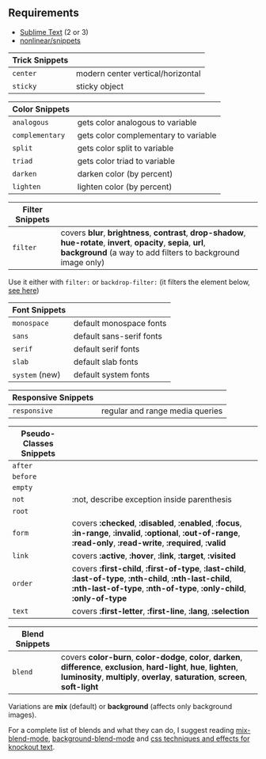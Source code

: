 ## Requirements
- [Sublime Text](http://www.sublimetext.com) (2 or 3)
- [nonlinear/snippets](https://github.com/nonlinear/snippets/#snippets)

|Trick Snippets||
|---|---|
|`center`|modern center vertical/horizontal|
|`sticky`|sticky object|

|Color Snippets||
|---|---|
|`analogous`|gets color analogous to variable|
|`complementary`|gets color complementary to variable|
|`split`|gets color split to variable|
|`triad`|gets color triad to variable|
|`darken`|darken color (by percent)|
|`lighten`|lighten color (by percent)|

|Filter Snippets||
|---|---|
|`filter`|covers **blur**, **brightness**, **contrast**, **drop-shadow**, **hue-rotate**, **invert**, **opacity**, **sepia**, **url**, **background** (a way to add filters to background image only)|

Use it either with `filter:` or `backdrop-filter:` (it filters the element below, [see here](https://iamvdo.me/en/blog/advanced-css-filters))

|Font Snippets||
|---|---|
|`monospace`|default monospace fonts|
|`sans`|default sans-serif fonts|
|`serif`|default serif fonts|
|`slab`|default slab fonts|
|`system` (new)|default system fonts|

|Responsive Snippets||
|---|---|
|`responsive`|regular and range media queries|

|Pseudo-Classes Snippets||
|---|---|
|`after`||
|`before`||
|`empty`||
|`not`|:not, describe exception inside parenthesis|
|`root`||
|`form`|covers **:checked**, **:disabled**, **:enabled**, **:focus**, **:in-range**, **:invalid**, **:optional**, **:out-of-range**, **:read-only**, **:read-write**, **:required**, **:valid**|
|`link`|covers **:active**, **:hover**, **:link**, **:target**, **:visited**|
|`order`|covers **:first-child**, **:first-of-type**, **:last-child**, **:last-of-type**, **:nth-child**, **:nth-last-child**, **:nth-last-of-type**, **:nth-of-type**, **:only-child**, **:only-of-type**|
|`text`|covers **:first-letter**, **:first-line**, **:lang**, **:selection**|

|Blend Snippets||
|---|---|
|`blend`|covers **color-burn**, **color-dodge**, **color**, **darken**, **difference**, **exclusion**, **hard-light**, **hue**, **lighten**, **luminosity**, **multiply**, **overlay**, **saturation**, **screen**, **soft-light**|

Variations are **mix** (default) or **background** (affects only background images).

For a complete list of blends and what they can do, I suggest reading
[mix-blend-mode](https://css-tricks.com/almanac/properties/m/mix-blend-mode/),
[background-blend-mode](https://css-tricks.com/almanac/properties/b/background-blend-mode/) and [css techniques and effects for knockout text](
https://css-tricks.com/css-techniques-and-effects-for-knockout-text/).